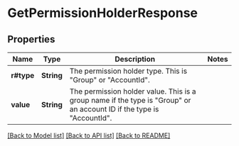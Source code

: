 # GetPermissionHolderResponse

## Properties

Name | Type | Description | Notes
------------ | ------------- | ------------- | -------------
**r#type** | **String** | The permission holder type. This is \"Group\" or \"AccountId\". | 
**value** | **String** | The permission holder value. This is a group name if the type is \"Group\" or an account ID if the type is \"AccountId\". | 

[[Back to Model list]](../README.md#documentation-for-models) [[Back to API list]](../README.md#documentation-for-api-endpoints) [[Back to README]](../README.md)


